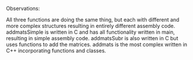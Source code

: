Observations: 

All three functions are doing the same thing, but 
each with different and more complex structures resulting in entirely 
different assembly code. addmatsSimple is written in C and 
has all functionality written in main, resulting in simple 
assembly code. addmatsSubr is also written in C but uses 
functions to add the matrices. addmats is the most complex written 
in C++ incorporating functions and classes. 
